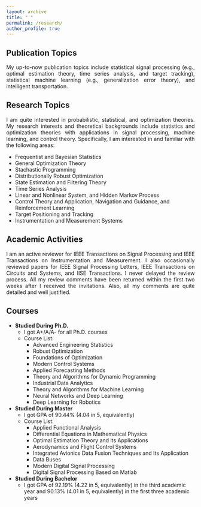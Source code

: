 ```yaml
---
layout: archive
title: " " 
permalink: /research/
author_profile: true
---
```


## Publication Topics
<html><body>
<p align="justify">
My up-to-now publication topics include statistical signal processing (e.g., optimal estimation theory, time series analysis, and target tracking), statistical machine learning (e.g., generalization error theory), and intelligent transportation.
</p>
</html></body>

## Research Topics
<p align="justify">
I am quite interested in probabilistic, statistical, and optimization theories. My research interests and theoretical backgrounds include statistics and optimization theories with applications in signal processing, machine learning, and control theory. Specifically, I am interested in and familiar with the following areas:
</p>

* Frequentist and Bayesian Statistics
* General Optimization Theory
* Stachastic Programming
* Distributionally Robust Optimization
* State Estimation and Filtering Theory
* Time Series Analysis
* Linear and Nonlinear System, and Hidden Markov Process
* Control Theory and Application, Navigation and Guidance, and Reinforcement Learning
* Target Positioning and Tracking
* Instrumentation and Measurement Systems

## Academic Activities
<p align="justify">
I am an active reviewer for IEEE Transactions on Signal Processing and IEEE Transactions on Instrumentation and Measurement. I also occasionally reviewed papers for IEEE Signal Processing Letters, IEEE Transactions on Circuits and Systems, and IISE Transactions. I never delayed the review process. All my review comments have been returned within the first two weeks after I received the invitations. Also, all my comments are quite detailed and well justified.
</p>

## Courses
+ __Studied During Ph.D.__
  * I got A+/A/A- for all Ph.D. courses
  * Course List:
    - Advanced Engineering Statistics
    - Robust Optimization
    - Foundations of Optimization
    - Modern Control Systems
    - Applied Forecasting Methods
    - Theory and Algorithms for Dynamic Programming
    - Industrial Data Analytics
    - Theory and Algorithms for Machine Learning
    - Neural Networks and Deep Learning
    - Deep Learning for Robotics
+ __Studied During Master__
  * I got GPA of 90.44% (4.04 in 5, equivalently)
  * Course List:
    - Applied Functional Analysis
    - Differential Equations in Mathematical Physics
    - Optimal Estimation Theory and its Applications
    - Aerodynamics and Flight Control Systems
    - Integrated Avionics Data Fusion Techniques and Its Application
    - Data Buses
    - Modern Digital Signal Processing
    - Digital Signal Processing Based on Matlab
+ __Studied During Bachelor__
  * I got GPA of 92.19% (4.22 in 5, equivalently) in the third academic year and 90.13% (4.01 in 5, equivalently) in the first three academic years


